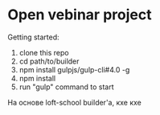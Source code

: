 # Open vebinar project

Getting started:

1. clone this repo
2. cd path/to/builder
3. npm install gulpjs/gulp-cli#4.0 -g
4. npm install
5. run "gulp" command to start

На основе loft-school builder'a, кхе кхе
